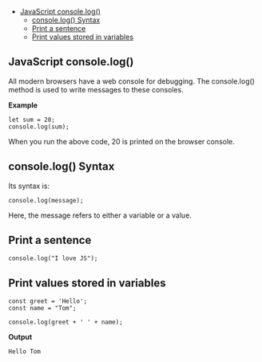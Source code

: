 - [JavaScript console.log()](#JavaScript-console-.log())
    - [console.log() Syntax](#console-.log()-Syntax)
    - [Print a sentence](#Print-a-sentence)
    - [Print values stored in variables](#Print-Values-Stored-in-Variables)

## JavaScript console.log()

All modern browsers have a web console for debugging. The console.log() method is used to write messages to these consoles.

**Example** 
```
let sum = 20;
console.log(sum);   
```
When you run the above code, 20 is printed on the browser console.


## console.log() Syntax

Its syntax is:
```
console.log(message);
```
Here, the message refers to either a variable or a value.

## Print a sentence

```
console.log("I love JS");
```

## Print values stored in variables

```
const greet = 'Hello';
const name = "Tom";

console.log(greet + ' ' + name);
```
**Output**
```
Hello Tom
```
